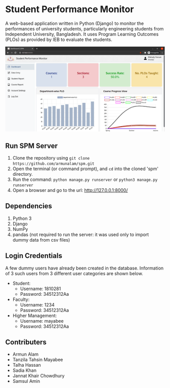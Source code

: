 # Student Performance Monitor
A web-based application written in Python (Django) to monitor the performances of university students, particularly engineering students from Independent University, Bangladesh. It uses Program Learning Outcomes (PLOs) as provided by IEB to evaluate the students.

![SPM Screenshot](images/spm_faculty.png)

## Run SPM Server
1. Clone the repository using `git clone https://github.com/armunalam/spm.git`
2. Open the terminal (or command prompt), and `cd` into the cloned 'spm' directory.
3. Run the command: `python manage.py runserver` or `python3 manage.py runserver`
4. Open a browser and go to the url: http://127.0.0.1:8000/

## Dependencies
1. Python 3
2. Django
3. NumPy
4. pandas (not required to run the server: it was used only to import dummy data from csv files)

## Login Credentials
A few dummy users have already been created in the database. Information of 3 such users from 3 different user categories are shown below.
* Student:
    - Username: 1810281
    - Password: 34512312Aa
* Faculty:
    - Username: 1234
    - Password: 34512312Aa
* Higher Management:
    - Username: mayabee
    - Password: 34512312Aa

## Contributers
* Armun Alam
* Tanzila Tahsin Mayabee
* Talha Hassan
* Sadia Khan
* Jannat Khair Chowdhury
* Samsul Amin